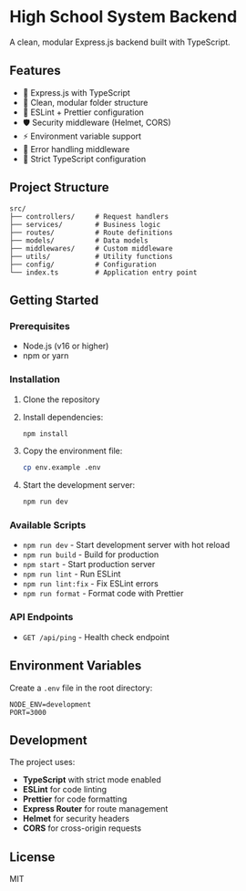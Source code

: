 # High School System Backend

A clean, modular Express.js backend built with TypeScript.

## Features

- 🚀 Express.js with TypeScript
- 📁 Clean, modular folder structure
- 🔧 ESLint + Prettier configuration
- 🛡️ Security middleware (Helmet, CORS)
- ⚡ Environment variable support
- 🐛 Error handling middleware
- 📝 Strict TypeScript configuration

## Project Structure

```
src/
├── controllers/     # Request handlers
├── services/        # Business logic
├── routes/          # Route definitions
├── models/          # Data models
├── middlewares/     # Custom middleware
├── utils/           # Utility functions
├── config/          # Configuration
└── index.ts         # Application entry point
```

## Getting Started

### Prerequisites

- Node.js (v16 or higher)
- npm or yarn

### Installation

1. Clone the repository
2. Install dependencies:
   ```bash
   npm install
   ```

3. Copy the environment file:
   ```bash
   cp env.example .env
   ```

4. Start the development server:
   ```bash
   npm run dev
   ```

### Available Scripts

- `npm run dev` - Start development server with hot reload
- `npm run build` - Build for production
- `npm start` - Start production server
- `npm run lint` - Run ESLint
- `npm run lint:fix` - Fix ESLint errors
- `npm run format` - Format code with Prettier

### API Endpoints

- `GET /api/ping` - Health check endpoint

## Environment Variables

Create a `.env` file in the root directory:

```env
NODE_ENV=development
PORT=3000
```

## Development

The project uses:

- **TypeScript** with strict mode enabled
- **ESLint** for code linting
- **Prettier** for code formatting
- **Express Router** for route management
- **Helmet** for security headers
- **CORS** for cross-origin requests

## License

MIT 